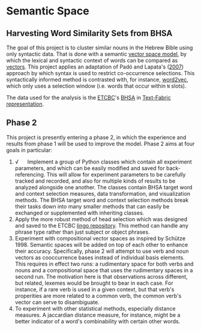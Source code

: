 # Semantic Space
## Harvesting Word Similarity Sets from BHSA

The goal of this project is to cluster similar nouns in the Hebrew Bible using only syntactic data. That is done with a semantic [vector space model](https://en.wikipedia.org/wiki/Vector_space_model), by which the lexical and syntactic context of words can be compared as [vectors](https://en.wikipedia.org/wiki/Vector_space). 
This project applies an adaptation of Padó and Lapata's ([2007](https://www.mitpressjournals.org/doi/pdf/10.1162/coli.2007.33.2.161)) approach by which syntax is used to restrict co-occurrence selections. This syntactically informed method is contrasted with, for instance, [word2vec](https://radimrehurek.com/gensim/models/word2vec.html), which only uses a selection window (i.e. words that occur within `N` slots). 

The data used for the analysis is the [ETCBC](http://www.etcbc.nl)'s [BHSA](https://github.com/ETCBC/bhsa) in [Text-Fabric representation](https://github.com/Dans-labs/text-fabric/wiki). 

## Phase 2

This project is presently entering a phase 2, in which the experience and results from phase 1 will be used to improve the model. Phase 2 aims at four goals in particular:

1) √ &nbsp;&nbsp;&nbsp;&nbsp; Implement a group of Python classes which contain all experiment parameters, and which can be easily modified and saved for back-referencing. This will allow for experiment parameters to be carefully tracked and recorded, and also for multiple kinds of results to be analyzed alongside one another. The classes contain BHSA target word and context selection measures, data transformation, and visualization methods. The BHSA target word and context selection methods break their tasks down into many smaller methods that can easily be exchanged or supplemented with inheriting classes.
2) Apply the more robust method of head selection which was designed and saved to the ETCBC [lingo repository](https://github.com/ETCBC/lingo/tree/master/heads). This method can handle any phrase type rather than just subject or object phrases.
3) Experiment with compositional vector spaces as inspired by Schütze 1998. Semantic spaces will be added on top of each other to enhance their accuracy. Specifically, phase 2 will attempt to use verb and noun vectors as cooccurrence bases instead of individual basis elements. This requires in effect two runs: a rudimentary space for both verbs and nouns and a compositional space that uses the rudimentary spaces in a second run. The motivation here is that observations across different, but related, lexemes would be brought to bear in each case. For instance, if a rare verb is used in a given context, but that verb's properities are more related to a common verb, the common verb's vector can serve to disambiguate.
4) To experiment with other statistical methods, especially distance measures. A jaccardian distance measure, for instance, might be a better indicator of a word's combinability with certain other words.

